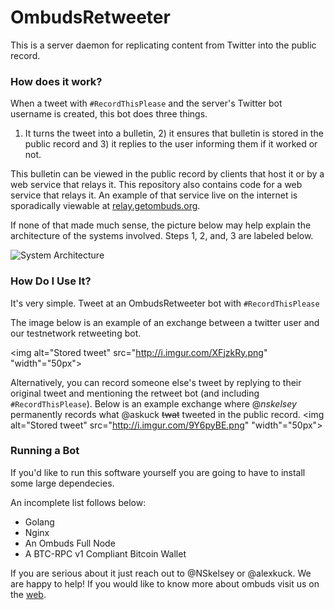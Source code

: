# OmbudsRetweeter
This is a server daemon for replicating content from Twitter into the public record.

### How does it work?

When a tweet with `#RecordThisPlease` and the server's Twitter bot username is created, this bot does three things.
1) It turns the tweet into a bulletin, 2) it ensures that bulletin is stored in the public record and 3) it replies to the user informing them if it worked or not. 

This bulletin can be viewed in the public record by clients that host it or by a web service that relays it. This repository also contains code for a web service that relays it. An example of that service live on the internet is sporadically viewable at [relay.getombuds.org](http://relay.getombuds.org). 

If none of that made much sense, the picture below may help explain the architecture of the systems involved. Steps 1, 2, and, 3 are labeled below.

![System Architecture](https://imgur.com/)

### How Do I Use It?
It's very simple. Tweet at an OmbudsRetweeter bot with `#RecordThisPlease`

The image below is an example of an exchange between a twitter user and our testnetwork retweeting bot.

<img alt="Stored tweet" src="http://i.imgur.com/XFjzkRy.png" "width"="50px">

Alternatively, you can record someone else's tweet by replying to their original tweet and mentioning the retweet bot (and including `#RecordThisPlease`). Below is an example exchange where @_nskelsey_ permanently records what @askuck ~~twat~~ tweeted in the public record.
<img alt="Stored tweet" src="http://i.imgur.com/9Y6pyBE.png" "width"="50px">

### Running a Bot

If you'd like to run this software yourself you are going to have to install some large dependecies. 

An incomplete list follows below:
- Golang
- Nginx
- An Ombuds Full Node
- A BTC-RPC v1 Compliant Bitcoin Wallet

If you are serious about it just reach out to @NSkelsey or @alexkuck. We are happy to help!
If you would like to know more about ombuds visit us on the [web](https://getombuds.org).
